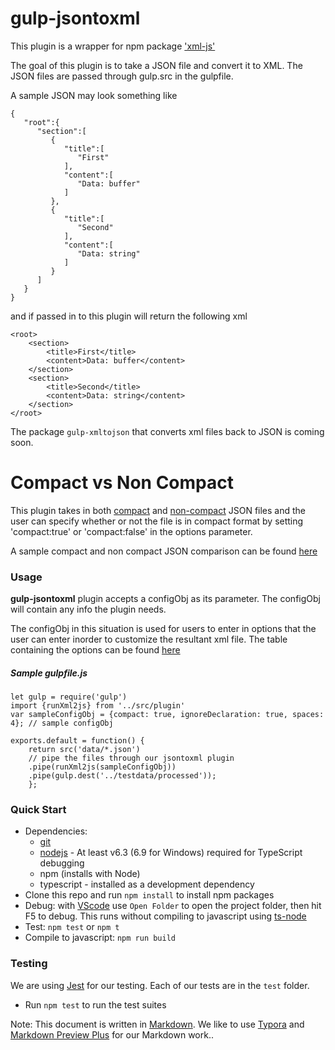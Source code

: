 # gulp-jsontoxml #
This plugin is a wrapper for npm package ['xml-js'](https://www.npmjs.com/package/xml-js)

The goal of this plugin is to take a JSON file and convert it to XML. The JSON files are passed through gulp.src in the gulpfile.

A sample JSON may look something like
```
{  
   "root":{  
      "section":[  
         {  
            "title":[  
               "First"
            ],
            "content":[  
               "Data: buffer"
            ]
         },
         {  
            "title":[  
               "Second"
            ],
            "content":[  
               "Data: string"
            ]
         }
      ]
   }
}
```

and if passed in to this plugin will return the following xml
```
<root>
    <section>
        <title>First</title>
        <content>Data: buffer</content>
    </section>
    <section>
        <title>Second</title>
        <content>Data: string</content>
    </section>
</root>
```
The package `gulp-xmltojson` that converts xml files back to JSON is coming soon.
# Compact vs Non Compact #
This plugin takes in both [compact](https://github.com/nashwaan/xml-js#compact-vs-non-compact) and [non-compact](https://github.com/nashwaan/xml-js#compact-vs-non-compact) JSON files and the user can specify whether or not the file is in compact format by setting 'compact:true' or 'compact:false' in the options parameter. 

A sample compact and non compact JSON comparison can be found [here](https://github.com/nashwaan/xml-js#compact-vs-non-compact)



### Usage
**gulp-jsontoxml** plugin accepts a configObj as its parameter. The configObj will contain any info the plugin needs.


The configObj in this situation is used for users to enter in options that the user can enter inorder to customize the resultant xml file. The table containing the options can be found [here](https://github.com/nashwaan/xml-js#options-for-converting-js-object--json--xml)


##### Sample gulpfile.js
```
let gulp = require('gulp')
import {runXml2js} from '../src/plugin'
var sampleConfigObj = {compact: true, ignoreDeclaration: true, spaces: 4}; // sample configObj

exports.default = function() {
    return src('data/*.json')
    // pipe the files through our jsontoxml plugin
    .pipe(runXml2js(sampleConfigObj))
    .pipe(gulp.dest('../testdata/processed'));
    };
```
### Quick Start
* Dependencies: 
    * [git](https://git-scm.com/downloads)
    * [nodejs](https://nodejs.org/en/download/releases/) - At least v6.3 (6.9 for Windows) required for TypeScript debugging
    * npm (installs with Node)
    * typescript - installed as a development dependency
* Clone this repo and run `npm install` to install npm packages
* Debug: with [VScode](https://code.visualstudio.com/download) use `Open Folder` to open the project folder, then hit F5 to debug. This runs without compiling to javascript using [ts-node](https://www.npmjs.com/package/ts-node)
* Test: `npm test` or `npm t`
* Compile to javascript: `npm run build`

### Testing

We are using [Jest](https://facebook.github.io/jest/docs/en/getting-started.html) for our testing. Each of our tests are in the `test` folder.

- Run `npm test` to run the test suites



Note: This document is written in [Markdown](https://daringfireball.net/projects/markdown/). We like to use [Typora](https://typora.io/) and [Markdown Preview Plus](https://chrome.google.com/webstore/detail/markdown-preview-plus/febilkbfcbhebfnokafefeacimjdckgl?hl=en-US) for our Markdown work..
